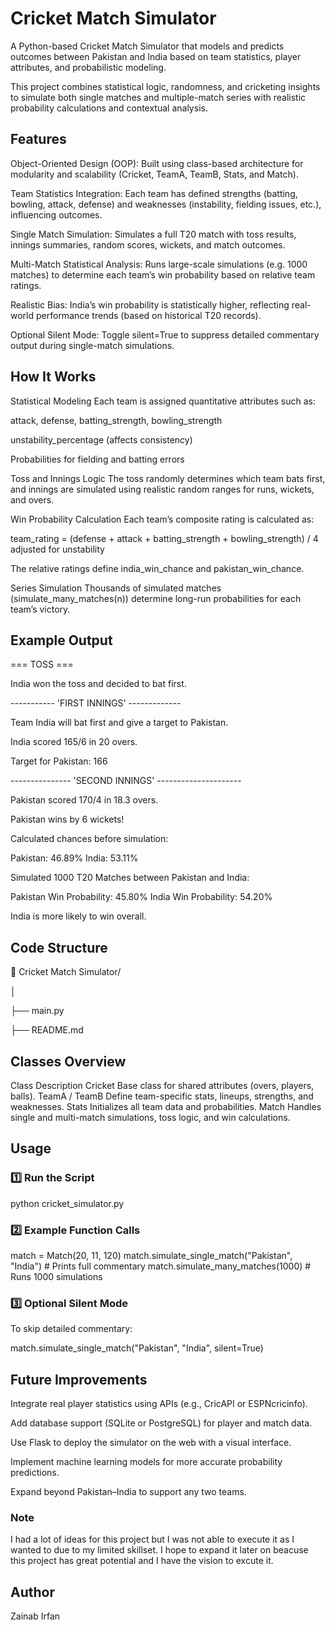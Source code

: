 # Cricket Match Simulator

A Python-based Cricket Match Simulator that models and predicts outcomes between Pakistan and India based on team statistics, player attributes, and probabilistic modeling.

This project combines statistical logic, randomness, and cricketing insights to simulate both single matches and multiple-match series with realistic probability calculations and contextual analysis.

## Features

Object-Oriented Design (OOP):
Built using class-based architecture for modularity and scalability (Cricket, TeamA, TeamB, Stats, and Match).

Team Statistics Integration:
Each team has defined strengths (batting, bowling, attack, defense) and weaknesses (instability, fielding issues, etc.), influencing outcomes.

Single Match Simulation:
Simulates a full T20 match with toss results, innings summaries, random scores, wickets, and match outcomes.

Multi-Match Statistical Analysis:
Runs large-scale simulations (e.g. 1000 matches) to determine each team’s win probability based on relative team ratings.

Realistic Bias:
India’s win probability is statistically higher, reflecting real-world performance trends (based on historical T20 records).

Optional Silent Mode:
Toggle silent=True to suppress detailed commentary output during single-match simulations.

## How It Works

Statistical Modeling
Each team is assigned quantitative attributes such as:

attack, defense, batting_strength, bowling_strength

unstability_percentage (affects consistency)

Probabilities for fielding and batting errors

Toss and Innings Logic
The toss randomly determines which team bats first, and innings are simulated using realistic random ranges for runs, wickets, and overs.

Win Probability Calculation
Each team’s composite rating is calculated as:

team_rating = (defense + attack + batting_strength + bowling_strength) / 4
adjusted for unstability

The relative ratings define india_win_chance and pakistan_win_chance.

Series Simulation
Thousands of simulated matches (simulate_many_matches(n)) determine long-run probabilities for each team’s victory.

## Example Output

  === TOSS ===
  
  India won the toss and decided to bat first.
  
  ----------- 'FIRST INNINGS' -------------
  
  Team India will bat first and give a target to Pakistan.
  
  India scored 165/6 in 20 overs.
  
  Target for Pakistan: 166
  
  --------------- 'SECOND INNINGS' ---------------------
  
  Pakistan scored 170/4 in 18.3 overs.
  
  Pakistan wins by 6 wickets!
  
  Calculated chances before simulation:
  
  Pakistan: 46.89%
  India: 53.11%
  
  Simulated 1000 T20 Matches between Pakistan and India:
  
  Pakistan Win Probability: 45.80%
  India Win Probability: 54.20%

India is more likely to win overall.

## Code Structure

📁 Cricket Match Simulator/

│

├── main.py

├── README.md


## Classes Overview

Class Description
Cricket Base class for shared attributes (overs, players, balls).
TeamA / TeamB Define team-specific stats, lineups, strengths, and weaknesses.
Stats Initializes all team data and probabilities.
Match Handles single and multi-match simulations, toss logic, and win calculations.

## Usage

### 1️⃣ Run the Script

python cricket_simulator.py

### 2️⃣ Example Function Calls

match = Match(20, 11, 120)
match.simulate_single_match("Pakistan", "India")  # Prints full commentary
match.simulate_many_matches(1000)                 # Runs 1000 simulations

### 3️⃣ Optional Silent Mode

To skip detailed commentary:

match.simulate_single_match("Pakistan", "India", silent=True)

## Future Improvements

Integrate real player statistics using APIs (e.g., CricAPI or ESPNcricinfo).

Add database support (SQLite or PostgreSQL) for player and match data.

Use Flask to deploy the simulator on the web with a visual interface.

Implement machine learning models for more accurate probability predictions.

Expand beyond Pakistan–India to support any two teams.

### Note

I had a lot of ideas for this project but I was not able to execute it as I wanted to
due to my limited skillset. I hope to expand it later on beacuse this project has great potential
and I have the vision to excute it.

## Author

Zainab Irfan
